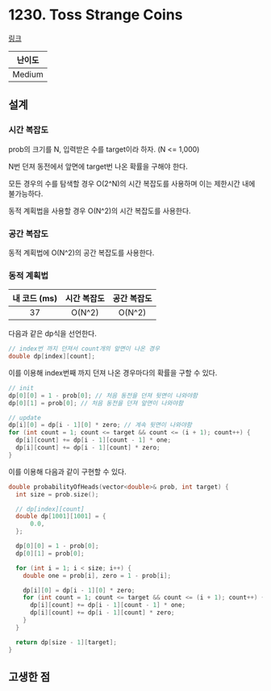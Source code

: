 # 1230. Toss Strange Coins

[링크](https://leetcode.com/problems/toss-strange-coins/description/)

| 난이도 |
| :----: |
| Medium |

## 설계

### 시간 복잡도

prob의 크기를 N, 입력받은 수를 target이라 하자. (N <= 1,000)

N번 던져 동전에서 앞면에 target번 나온 확률을 구해야 한다.

모든 경우의 수를 탐색할 경우 O(2^N)의 시간 복잡도를 사용하며 이는 제한시간 내에 불가능하다.

동적 계획법을 사용할 경우 O(N^2)의 시간 복잡도를 사용한다.

### 공간 복잡도

동적 계획법에 O(N^2)의 공간 복잡도를 사용한다.

### 동적 계획법

| 내 코드 (ms) | 시간 복잡도 | 공간 복잡도 |
| :----------: | :---------: | :---------: |
|      37      |   O(N^2)    |   O(N^2)    |

다음과 같은 dp식을 선언한다.

```cpp
// index번 까지 던져서 count개의 앞면이 나온 경우
double dp[index][count];
```

이를 이용해 index번째 까지 던져 나온 경우마다의 확률을 구할 수 있다.

```cpp
// init
dp[0][0] = 1 - prob[0]; // 처음 동전을 던져 뒷면이 나와야함
dp[0][1] = prob[0]; // 처음 동전을 던져 앞면이 나와야함

// update
dp[i][0] = dp[i - 1][0] * zero; // 계속 뒷면이 나와야함
for (int count = 1; count <= target && count <= (i + 1); count++) {
  dp[i][count] += dp[i - 1][count - 1] * one;
  dp[i][count] += dp[i - 1][count] * zero;
}
```

이를 이용해 다음과 같이 구현할 수 있다.

```cpp
double probabilityOfHeads(vector<double>& prob, int target) {
  int size = prob.size();

  // dp[index][count]
  double dp[1001][1001] = {
      0.0,
  };

  dp[0][0] = 1 - prob[0];
  dp[0][1] = prob[0];

  for (int i = 1; i < size; i++) {
    double one = prob[i], zero = 1 - prob[i];

    dp[i][0] = dp[i - 1][0] * zero;
    for (int count = 1; count <= target && count <= (i + 1); count++) {
      dp[i][count] += dp[i - 1][count - 1] * one;
      dp[i][count] += dp[i - 1][count] * zero;
    }
  }

  return dp[size - 1][target];
}
```

## 고생한 점

